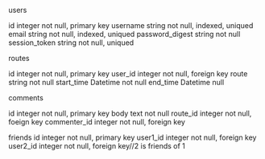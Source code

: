 users

id integer not null, primary key
username string not null, indexed, uniqued
email string not null, indexed, uniqued
password_digest string not null
session_token string not null, uniqued

routes

id integer not null, primary key
user_id integer not null, foreign key
route string not null
start_time Datetime not null
end_time Datetime null

comments

id integer not null, primary key
body text not null
route_id integer not null, foeign key
commenter_id integer not null, foreign key

friends
id integer not null, primary key
user1_id integer not null, foreign key
user2_id integer not null, foreign key//2 is friends of 1

